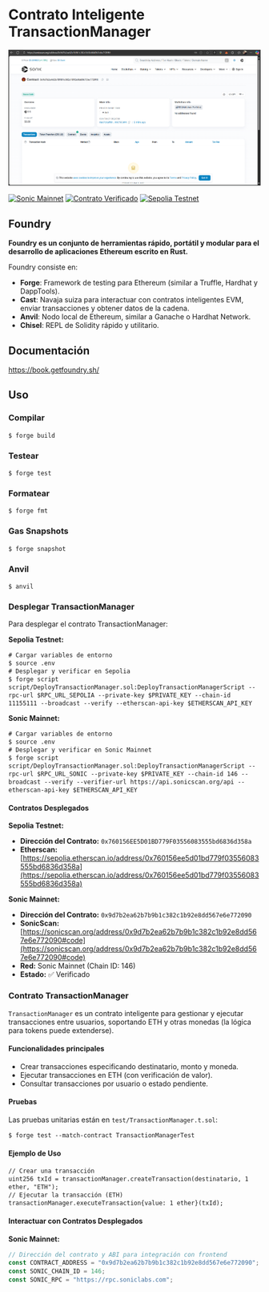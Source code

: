 # Contrato Inteligente TransactionManager

![Contrato Sonic Verificado](./assets/sonic-contract-verified.png)

[![Sonic Mainnet](https://img.shields.io/badge/Sonic-Mainnet-blue?style=for-the-badge&logo=ethereum)](https://sonicscan.org/address/0x9d7b2ea62b7b9b1c382c1b92e8dd567e6e772090#code)
[![Contrato Verificado](https://img.shields.io/badge/Contrato-Verificado-green?style=for-the-badge)](https://sonicscan.org/address/0x9d7b2ea62b7b9b1c382c1b92e8dd567e6e772090#code)
[![Sepolia Testnet](https://img.shields.io/badge/Sepolia-Testnet-orange?style=for-the-badge&logo=ethereum)](https://sepolia.etherscan.io/address/0x760156ee5d01bd779f03556083555bd6836d358a)

## Foundry

**Foundry es un conjunto de herramientas rápido, portátil y modular para el desarrollo de aplicaciones Ethereum escrito en Rust.**

Foundry consiste en:

-   **Forge**: Framework de testing para Ethereum (similar a Truffle, Hardhat y DappTools).
-   **Cast**: Navaja suiza para interactuar con contratos inteligentes EVM, enviar transacciones y obtener datos de la cadena.
-   **Anvil**: Nodo local de Ethereum, similar a Ganache o Hardhat Network.
-   **Chisel**: REPL de Solidity rápido y utilitario.

## Documentación

https://book.getfoundry.sh/

## Uso

### Compilar

```shell
$ forge build
```

### Testear

```shell
$ forge test
```

### Formatear

```shell
$ forge fmt
```

### Gas Snapshots

```shell
$ forge snapshot
```

### Anvil

```shell
$ anvil
```

### Desplegar TransactionManager

Para desplegar el contrato TransactionManager:

**Sepolia Testnet:**
```shell
# Cargar variables de entorno
$ source .env
# Desplegar y verificar en Sepolia
$ forge script script/DeployTransactionManager.sol:DeployTransactionManagerScript --rpc-url $RPC_URL_SEPOLIA --private-key $PRIVATE_KEY --chain-id 11155111 --broadcast --verify --etherscan-api-key $ETHERSCAN_API_KEY
```

**Sonic Mainnet:**
```shell
# Cargar variables de entorno
$ source .env
# Desplegar y verificar en Sonic Mainnet
$ forge script script/DeployTransactionManager.sol:DeployTransactionManagerScript --rpc-url $RPC_URL_SONIC --private-key $PRIVATE_KEY --chain-id 146 --broadcast --verify --verifier-url https://api.sonicscan.org/api --etherscan-api-key $ETHERSCAN_API_KEY
```

#### Contratos Desplegados

**Sepolia Testnet:**
- **Dirección del Contrato:** `0x760156EE5D01BD779F03556083555bd6836d358a`
- **Etherscan:** [https://sepolia.etherscan.io/address/0x760156ee5d01bd779f03556083555bd6836d358a](https://sepolia.etherscan.io/address/0x760156ee5d01bd779f03556083555bd6836d358a)

**Sonic Mainnet:**
- **Dirección del Contrato:** `0x9d7b2ea62b7b9b1c382c1b92e8dd567e6e772090`
- **SonicScan:** [https://sonicscan.org/address/0x9d7b2ea62b7b9b1c382c1b92e8dd567e6e772090#code](https://sonicscan.org/address/0x9d7b2ea62b7b9b1c382c1b92e8dd567e6e772090#code)
- **Red:** Sonic Mainnet (Chain ID: 146)
- **Estado:** ✅ Verificado

### Contrato TransactionManager

`TransactionManager` es un contrato inteligente para gestionar y ejecutar transacciones entre usuarios, soportando ETH y otras monedas (la lógica para tokens puede extenderse).

#### Funcionalidades principales
- Crear transacciones especificando destinatario, monto y moneda.
- Ejecutar transacciones en ETH (con verificación de valor).
- Consultar transacciones por usuario o estado pendiente.

#### Pruebas

Las pruebas unitarias están en `test/TransactionManager.t.sol`:

```shell
$ forge test --match-contract TransactionManagerTest
```

#### Ejemplo de Uso

```solidity
// Crear una transacción
uint256 txId = transactionManager.createTransaction(destinatario, 1 ether, "ETH");
// Ejecutar la transacción (ETH)
transactionManager.executeTransaction{value: 1 ether}(txId);
```

#### Interactuar con Contratos Desplegados

**Sonic Mainnet:**
```javascript
// Dirección del contrato y ABI para integración con frontend
const CONTRACT_ADDRESS = "0x9d7b2ea62b7b9b1c382c1b92e8dd567e6e772090";
const SONIC_CHAIN_ID = 146;
const SONIC_RPC = "https://rpc.soniclabs.com";
```
